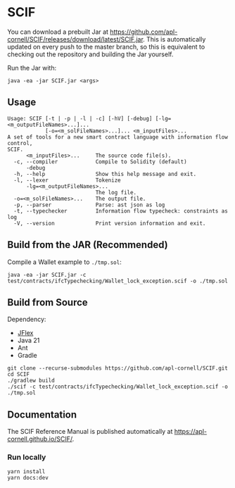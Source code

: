 # SCIF

You can download a prebuilt Jar at https://github.com/apl-cornell/SCIF/releases/download/latest/SCIF.jar. This is automatically updated on every push to the master branch, so this is equivalent to checking out the repository and building the Jar yourself.

Run the Jar with:

```
java -ea -jar SCIF.jar <args>
```

## Usage

```console
Usage: SCIF [-t | -p | -l | -c] [-hV] [-debug] [-lg=<m_outputFileNames>...]...
            [-o=<m_solFileNames>...]... <m_inputFiles>...
A set of tools for a new smart contract language with information flow control,
SCIF.
      <m_inputFiles>...     The source code file(s).
  -c, --compiler            Compile to Solidity (default)
      -debug
  -h, --help                Show this help message and exit.
  -l, --lexer               Tokenize
      -lg=<m_outputFileNames>...
                            The log file.
  -o=<m_solFileNames>...    The output file.
  -p, --parser              Parse: ast json as log
  -t, --typechecker         Information flow typecheck: constraints as log
  -V, --version             Print version information and exit.
```

## Build from the JAR (Recommended)

Compile a Wallet example to `./tmp.sol`:

```console
java -ea -jar SCIF.jar -c test/contracts/ifcTypechecking/Wallet_lock_exception.scif -o ./tmp.sol
```

## Build from Source

Dependency:
* [JFlex](https://jflex.de/)
* Java 21
* Ant
* Gradle

```console
git clone --recurse-submodules https://github.com/apl-cornell/SCIF.git
cd SCIF
./gradlew build
./scif -c test/contracts/ifcTypechecking/Wallet_lock_exception.scif -o ./tmp.sol
```

## Documentation

The SCIF Reference Manual is published automatically at https://apl-cornell.github.io/SCIF/.

### Run locally

```console
yarn install
yarn docs:dev
```

